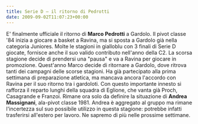 ```yaml
---
title: Serie D – il ritorno di Pedrotti
date: 2009-09-02T11:07:23+00:00
---
```

E' finalmente ufficiale il ritorno di **Marco Pedrotti** a Gardolo. 
Il pivot classe '84 inizia a giocare a basket a Ravina, ma si sposta a Gardolo già nella categoria Juniores. Molte le stagioni in gialloblu con 3 finali di Serie D giocate, fornisce anche il suo valido contributo nell'anno della C2. La scorsa stagione decide di prendersi una "pausa" e va a Ravina per giocare in promozione. Quest'anno Marco decide di ritornare a Gardolo, dove ritrova tanti dei campagni delle scorse stagioni. Ha già partecipato alla prima settimana di preparazione atletica, ma mancava ancora l'accordo con Ravina per il suo ritorno tra i gardoloti. Con questo importante innesto si rafforza il reparto lunghi della squadra di Eglione, che vanta già Proch, Casagrande e Franzoi. Rimane ora solo da definire la situazione di **Andrea Massignani**, ala-pivot classe 1981. Andrea è aggregato al gruppo ma rimane l'incertezza sul suo possibile utilizzo in questa stagione: potrebbe infatti trasferirsi all'estero per lavoro. Ne sapremo di più nelle prossime settimane.